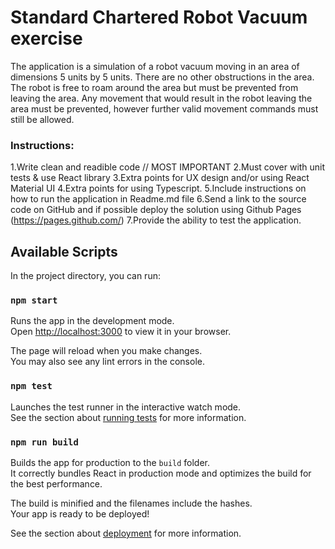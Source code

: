 # Standard Chartered Robot Vacuum exercise

The application is a simulation of a robot vacuum moving in an area of dimensions 5 units by 5 units.
There are no other obstructions in the area.
The robot is free to roam around the area but must be prevented from leaving the area.
Any movement that would result in the robot leaving the area must be prevented, however further valid movement commands must still be allowed.

### Instructions:

1.Write clean and readible code // MOST IMPORTANT
2.Must cover with unit tests & use React library
3.Extra points for UX design and/or using React Material UI
4.Extra points for using Typescript.
5.Include instructions on how to run the application in Readme.md file
6.Send a link to the source code on GitHub and if possible deploy the solution using Github Pages (https://pages.github.com/)
7.Provide the ability to test the application.

## Available Scripts

In the project directory, you can run:

### `npm start`

Runs the app in the development mode.\
Open [http://localhost:3000](http://localhost:3000) to view it in your browser.

The page will reload when you make changes.\
You may also see any lint errors in the console.

### `npm test`

Launches the test runner in the interactive watch mode.\
See the section about [running tests](https://facebook.github.io/create-react-app/docs/running-tests) for more information.

### `npm run build`

Builds the app for production to the `build` folder.\
It correctly bundles React in production mode and optimizes the build for the best performance.

The build is minified and the filenames include the hashes.\
Your app is ready to be deployed!

See the section about [deployment](https://facebook.github.io/create-react-app/docs/deployment) for more information.
